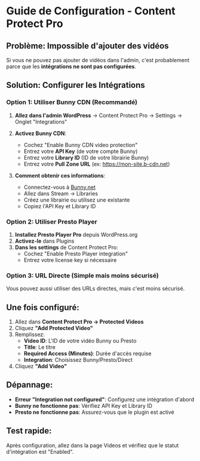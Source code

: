 # Guide de Configuration - Content Protect Pro

## Problème: Impossible d'ajouter des vidéos

Si vous ne pouvez pas ajouter de vidéos dans l'admin, c'est probablement parce que les **intégrations ne sont pas configurées**.

## Solution: Configurer les Intégrations

### Option 1: Utiliser Bunny CDN (Recommandé)

1. **Allez dans l'admin WordPress** → Content Protect Pro → Settings → Onglet "Integrations"

2. **Activez Bunny CDN**:
   - Cochez "Enable Bunny CDN video protection"
   - Entrez votre **API Key** (de votre compte Bunny)
   - Entrez votre **Library ID** (ID de votre librairie Bunny)
   - Entrez votre **Pull Zone URL** (ex: https://mon-site.b-cdn.net)

3. **Comment obtenir ces informations**:
   - Connectez-vous à [Bunny.net](https://bunny.net)
   - Allez dans Stream → Libraries
   - Créez une librairie ou utilisez une existante
   - Copiez l'API Key et Library ID

### Option 2: Utiliser Presto Player

1. **Installez Presto Player Pro** depuis WordPress.org
2. **Activez-le** dans Plugins
3. **Dans les settings** de Content Protect Pro:
   - Cochez "Enable Presto Player integration"
   - Entrez votre license key si nécessaire

### Option 3: URL Directe (Simple mais moins sécurisé)

Vous pouvez aussi utiliser des URLs directes, mais c'est moins sécurisé.

## Une fois configuré:

1. Allez dans **Content Protect Pro → Protected Videos**
2. Cliquez **"Add Protected Video"**
3. Remplissez:
   - **Video ID**: L'ID de votre vidéo Bunny ou Presto
   - **Title**: Le titre
   - **Required Access (Minutes)**: Durée d'accès requise
   - **Integration**: Choisissez Bunny/Presto/Direct
4. Cliquez **"Add Video"**

## Dépannage:

- **Erreur "Integration not configured"**: Configurez une intégration d'abord
- **Bunny ne fonctionne pas**: Vérifiez API Key et Library ID
- **Presto ne fonctionne pas**: Assurez-vous que le plugin est activé

## Test rapide:

Après configuration, allez dans la page Videos et vérifiez que le statut d'intégration est "Enabled".